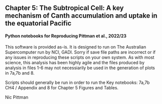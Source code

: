 ## Chapter 5: The Subtropical Cell: A key mechanism of Canth accumulation and uptake in the equatorial Pacific
#### Python notebooks for Reproducing Pittman et al., 2022/23 

This software is provided as-is. It is designed to run on The Australian Supercomputer run by NCI, GADI. Sorry if save file paths are incorrect or if any issues in reproducing these scripts on your own system. As with most science, this analysis has been highly agile and the files produced by analysis in files 1-6 may not necessiarily be used in the generation of plots in 7a,7b and 8.

Scripts should generally be run in order to run the Key notebooks: 7a,7b CH4 / Appendix and 8 for Chapter 5 Figures and Tables.


Nic Pittman
